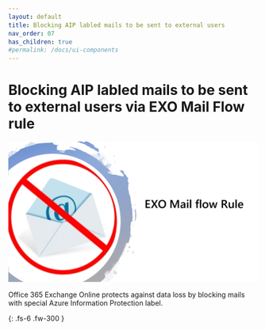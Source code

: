 ```yaml
---
layout: default
title: Blocking AIP labled mails to be sent to external users
nav_order: 07
has_children: true
#permalink: /docs/ui-components
---
```


# Blocking AIP labled mails to be sent to external users via EXO Mail Flow rule

![](/assets/images/scenario07/Scenario07_01.PNG "Scenario 07")

Office 365 Exchange Online protects against data loss by blocking mails with special Azure Information Protection label.



{: .fs-6 .fw-300 }
